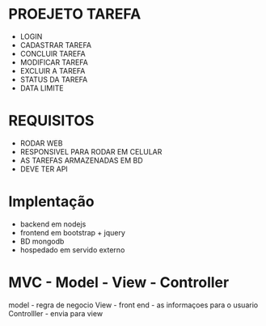 # PROEJETO TAREFA

- LOGIN
- CADASTRAR TAREFA
- CONCLUIR TAREFA
- MODIFICAR TAREFA
- EXCLUIR A TAREFA
- STATUS DA TAREFA 
- DATA LIMITE

# REQUISITOS

- RODAR WEB
- RESPONSIVEL PARA RODAR EM CELULAR
- AS TAREFAS ARMAZENADAS EM BD
- DEVE TER API

 # Implentação
- backend em nodejs
- frontend em bootstrap + jquery
- BD mongodb
- hospedado em servido externo


# MVC - Model - View - Controller
model       - regra de negocio
View        - front end - as informaçoes para o usuario 
Controlller - envia para view 




